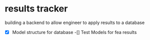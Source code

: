 
# results tracker

building a backend to allow engineer to apply results to a database

-[X] Model structure for database
-[] Test Models for fea results

